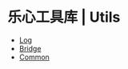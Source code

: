 # 乐心工具库 | Utils
* [Log](https://gitlab.lifesense.com/web_npm/ls-utils/tree/master/docs/log)
* [Bridge](https://gitlab.lifesense.com/web_npm/ls-utils/tree/master/bridge/log)
* [Common](https://gitlab.lifesense.com/web_npm/ls-utils/tree/master/common/log)